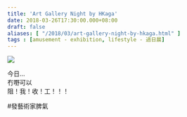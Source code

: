 ```yaml
---
title: 'Art Gallery Night by HKaga'
date: 2018-03-26T17:30:00.000+08:00
draft: false
aliases: [ "/2018/03/art-gallery-night-by-hkaga.html" ]
tags : [amusement - exhibition, lifestyle - 過日晨]
---
```


![](/images/artgallerynight.jpg)

今日...  
冇嘢可以  
阻！我！收！工！！！  
  
#發藝術家脾氣
